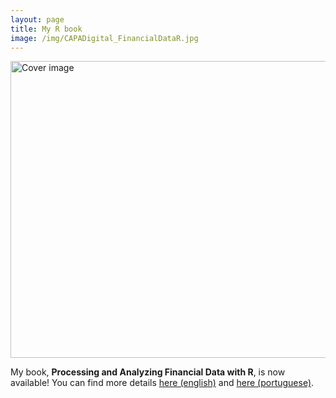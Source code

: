 ```yaml
---
layout: page
title: My R book
image: /img/CAPADigital_FinancialDataR.jpg
---
```


<img src="/img/CAPADigital_FinancialDataR_20170427-1.jpg" width="675" height="475" alt="Cover image" />

My book, **Processing and Analyzing Financial Data with R**, is now available! You can find more details [here (english)](https://sites.google.com/view/pafdR/home) and [here (portuguese)](https://sites.google.com/view/r-financas/).





